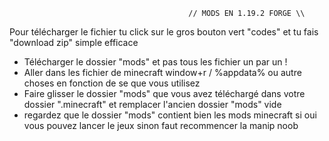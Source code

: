                                             // MODS EN 1.19.2 FORGE \\

Pour télécharger le fichier tu click sur le gros bouton vert "codes" et tu fais "download zip" simple efficace

- Télécharger le dossier "mods" et pas tous les fichier un par un !
- Aller dans les fichier de minecraft window+r / %appdata% ou autre choses en fonction de se que vous utilisez
- Faire glisser le dossier "mods" que vous avez téléchargé dans votre dossier ".minecraft" et remplacer l'ancien dossier "mods" vide
- regardez que le dossier "mods" contient bien les mods minecraft si oui vous pouvez lancer le jeux sinon faut recommencer la manip noob
